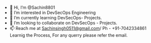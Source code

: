 - 👋 Hi, I’m @Sachin8801
- 👀 I’m interested in DevSecOps Engineering
- 🌱 I’m currently learning DevSecOps- Projects. 
- 💞️ I’m looking to collaborate on DevSecOps - Projects. 
- 📫 Reach me at Sachinsingh0511@gmail.com/ Ph - +91-7042334861
Learnig the Process, For any querry please refer the email. 
<!---
Sachin8801/Sachin8801 is a ✨ special ✨ repository because its `README.md` (this file) appears on your GitHub profile.
You can click the Preview link to take a look at your changes.
--->
